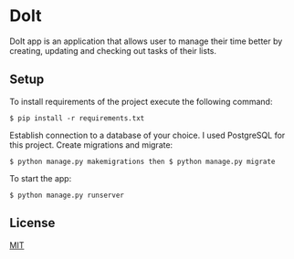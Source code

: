 
# DoIt
DoIt app is an application that allows user to manage their time better by creating, updating and checking out tasks of their lists. 



## Setup


To install requirements of the project execute the following command:

    $ pip install -r requirements.txt

Establish connection to a database of your choice. I used PostgreSQL for this project. Create migrations and migrate:

    $ python manage.py makemigrations then $ python manage.py migrate

To start the app:

    $ python manage.py runserver
## License

[MIT](https://choosealicense.com/licenses/mit/)

